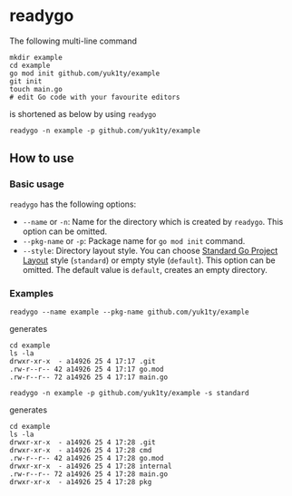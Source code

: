 # readygo

The following multi-line command

```shell
mkdir example
cd example
go mod init github.com/yuk1ty/example
git init
touch main.go
# edit Go code with your favourite editors
```

is shortened as below by using `readygo`

```shell
readygo -n example -p github.com/yuk1ty/example
```

## How to use

### Basic usage

`readygo` has the following options:

- `--name` or `-n`: Name for the directory which is created by `readygo`. This option can be omitted.
- `--pkg-name` or `-p`: Package name for `go mod init` command.
- `--style`: Directory layout style. You can choose [Standard Go Project Layout](https://github.com/golang-standards/project-layout) style (`standard`) or empty style (`default`). This option can be omitted. The default value is `default`, creates an empty directory.

### Examples

```shell
readygo --name example --pkg-name github.com/yuk1ty/example
```

generates

```shell
cd example
ls -la
drwxr-xr-x  - a14926 25 4 17:17 .git
.rw-r--r-- 42 a14926 25 4 17:17 go.mod
.rw-r--r-- 72 a14926 25 4 17:17 main.go
```

```shell
readygo -n example -p github.com/yuk1ty/example -s standard
```

generates

```shell
cd example
ls -la
drwxr-xr-x  - a14926 25 4 17:28 .git
drwxr-xr-x  - a14926 25 4 17:28 cmd
.rw-r--r-- 42 a14926 25 4 17:28 go.mod
drwxr-xr-x  - a14926 25 4 17:28 internal
.rw-r--r-- 72 a14926 25 4 17:28 main.go
drwxr-xr-x  - a14926 25 4 17:28 pkg
```

